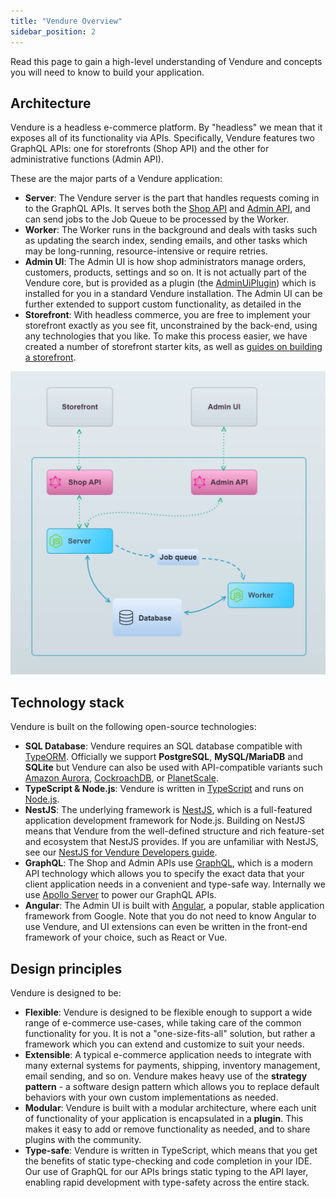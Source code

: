 ```yaml
---
title: "Vendure Overview"
sidebar_position: 2
---
```


Read this page to gain a high-level understanding of Vendure and concepts you will need to know to build your application.

## Architecture

Vendure is a headless e-commerce platform. By "headless" we mean that it exposes all of its functionality via APIs. Specifically, Vendure features two GraphQL APIs: one for storefronts (Shop API) and the other for administrative functions (Admin API).

These are the major parts of a Vendure application:

* **Server**: The Vendure server is the part that handles requests coming in to the GraphQL APIs. It serves both the [Shop API](/reference/graphql-api/shop/queries) and [Admin API](/reference/graphql-api/admin/queries), and can send jobs to the Job Queue to be processed by the Worker.
* **Worker**: The Worker runs in the background and deals with tasks such as updating the search index, sending emails, and other tasks which may be long-running, resource-intensive or require retries.
* **Admin UI**: The Admin UI is how shop administrators manage orders, customers, products, settings and so on. It is not actually part of the Vendure core, but is provided as a plugin (the [AdminUiPlugin](reference/typescript-api/core-plugins/admin-ui-plugin/)) which is installed for you in a standard Vendure installation. The Admin UI can be further extended to support custom functionality, as detailed in the 
* **Storefront**: With headless commerce, you are free to implement your storefront exactly as you see fit, unconstrained by the back-end, using any technologies that you like. To make this process easier, we have created a number of storefront starter kits, as well as [guides on building a storefront](/guides/storefront/building-a-storefront/).

![./Vendure_docs-architecture.webp](./Vendure_docs-architecture.webp) 

## Technology stack

Vendure is built on the following open-source technologies:

- **SQL Database**: Vendure requires an SQL database compatible with [TypeORM](https://typeorm.io/). Officially we support **PostgreSQL**, **MySQL/MariaDB** and **SQLite** but Vendure can also be used with API-compatible variants such [Amazon Aurora](https://aws.amazon.com/rds/aurora/), [CockroachDB](https://www.cockroachlabs.com/), or [PlanetScale](https://planetscale.com/).
- **TypeScript & Node.js**: Vendure is written in [TypeScript](https://www.typescriptlang.org/) and runs on [Node.js](https://nodejs.org).
- **NestJS**: The underlying framework is [NestJS](https://nestjs.com/), which is a full-featured application development framework for Node.js. Building on NestJS means that Vendure from the well-defined structure and rich feature-set and ecosystem that NestJS provides. If you are unfamiliar with NestJS, see our [NestJS for Vendure Developers guide](/TODO).
- **GraphQL**: The Shop and Admin APIs use [GraphQL](https://graphql.org/), which is a modern API technology which allows you to specify the exact data that your client application needs in a convenient and type-safe way. Internally we use [Apollo Server](https://www.apollographql.com/docs/apollo-server/) to power our GraphQL APIs.
- **Angular**: The Admin UI is built with [Angular](https://angular.io/), a popular, stable application framework from Google. Note that you do not need to know Angular to use Vendure, and UI extensions can even be written in the front-end framework of your choice, such as React or Vue.

## Design principles

Vendure is designed to be:

- **Flexible**: Vendure is designed to be flexible enough to support a wide range of e-commerce use-cases, while taking care of the common functionality for you. It is not a "one-size-fits-all" solution, but rather a framework which you can extend and customize to suit your needs.
- **Extensible**: A typical e-commerce application needs to integrate with many external systems for payments, shipping, inventory management, email sending, and so on. Vendure makes heavy use of the **strategy pattern** - a software design pattern which allows you to replace default behaviors with your own custom implementations as needed.
- **Modular**: Vendure is built with a modular architecture, where each unit of functionality of your application is encapsulated in a **plugin**. This makes it easy to add or remove functionality as needed, and to share plugins with the community.
- **Type-safe**: Vendure is written in TypeScript, which means that you get the benefits of static type-checking and code completion in your IDE. Our use of GraphQL for our APIs brings static typing to the API layer, enabling rapid development with type-safety across the entire stack.


